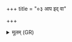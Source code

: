 +++
title = "०३ आप इद् वा"

+++
<details><summary>मूलम् (GR)</summary>

आप इद् वा उ भेषजीर्  
आपो अमीवचातनीः ।  
आपो विश्वस्य भेषजीर्  
आपो वृश्चिकजम्भनीः ॥
</details>